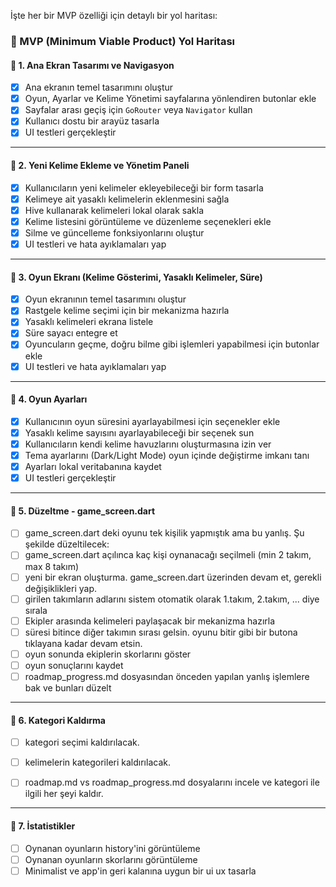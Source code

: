 İşte her bir MVP özelliği için detaylı bir yol haritası:

### 🔹 MVP (Minimum Viable Product) Yol Haritası

#### 📌 1. Ana Ekran Tasarımı ve Navigasyon
- [x] Ana ekranın temel tasarımını oluştur  
- [x] Oyun, Ayarlar ve Kelime Yönetimi sayfalarına yönlendiren butonlar ekle  
- [x] Sayfalar arası geçiş için `GoRouter` veya `Navigator` kullan  
- [x] Kullanıcı dostu bir arayüz tasarla   
- [x] UI testleri gerçekleştir  

---

#### 📌 2. Yeni Kelime Ekleme ve Yönetim Paneli
- [x] Kullanıcıların yeni kelimeler ekleyebileceği bir form tasarla  
- [x] Kelimeye ait yasaklı kelimelerin eklenmesini sağla  
- [x] Hive kullanarak kelimeleri lokal olarak sakla  
- [x] Kelime listesini görüntüleme ve düzenleme seçenekleri ekle  
- [x] Silme ve güncelleme fonksiyonlarını oluştur  
- [x] UI testleri ve hata ayıklamaları yap  

---

#### 📌 3. Oyun Ekranı (Kelime Gösterimi, Yasaklı Kelimeler, Süre)  
- [x] Oyun ekranının temel tasarımını oluştur  
- [x] Rastgele kelime seçimi için bir mekanizma hazırla  
- [x] Yasaklı kelimeleri ekrana listele  
- [x] Süre sayacı entegre et  
- [x] Oyuncuların geçme, doğru bilme gibi işlemleri yapabilmesi için butonlar ekle  
- [x] UI testleri ve hata ayıklamaları yap  

---

#### 📌 4. Oyun Ayarları  
- [x] Kullanıcının oyun süresini ayarlayabilmesi için seçenekler ekle  
- [x] Yasaklı kelime sayısını ayarlayabileceği bir seçenek sun  
- [x] Kullanıcıların kendi kelime havuzlarını oluşturmasına izin ver  
- [x] Tema ayarlarını (Dark/Light Mode) oyun içinde değiştirme imkanı tanı  
- [x] Ayarları lokal veritabanına kaydet  
- [x] UI testleri gerçekleştir  

---

#### 📌 5. Düzeltme - game_screen.dart
- [ ] game_screen.dart deki oyunu tek kişilik yapmıştık ama bu yanlış. Şu şekilde düzeltilecek:
- [ ] game_screen.dart açılınca kaç kişi oynanacağı seçilmeli (min 2 takım, max 8 takım)
- [ ] yeni bir ekran oluşturma. game_screen.dart üzerinden devam et, gerekli değişiklikleri yap.
- [ ] girilen takımların adlarını sistem otomatik olarak 1.takım, 2.takım, ... diye sırala
- [ ] Ekipler arasında kelimeleri paylaşacak bir mekanizma hazırla
- [ ] süresi bitince diğer takımın sırası gelsin. oyunu bitir gibi bir butona tıklayana kadar devam etsin.
- [ ] oyun sonunda ekiplerin skorlarını göster
- [ ] oyun sonuçlarını kaydet
- [ ] roadmap_progress.md dosyasından önceden yapılan yanlış işlemlere bak ve bunları düzelt

---

#### 📌 6. Kategori Kaldırma  
- [ ] kategori seçimi kaldırılacak.
- [ ] kelimelerin kategorileri kaldırılacak.
- [ ] roadmap.md vs roadmap_progress.md dosyalarını incele ve kategori ile ilgili her şeyi kaldır.


---

#### 📌 7. İstatistikler
- [ ] Oynanan oyunların history'ini görüntüleme
- [ ] Oynanan oyunların skorlarını görüntüleme
- [ ] Minimalist ve app'in geri kalanına uygun bir ui ux tasarla